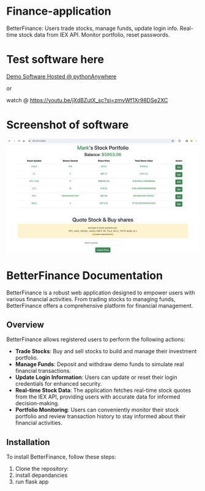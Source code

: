 # Finance-application
 BetterFinance: Users trade stocks, manage funds, update login info. Real-time stock data from IEX API. Monitor portfolio, reset passwords.
 
 
 # Test software here

 [Demo Software Hosted @ pythonAnywhere](https://mkhmik004.pythonanywhere.com/)

 or 

 watch @ https://youtu.be/jXdBZutX_sc?si=zmvWf1Xr98DSe2XC

# Screenshot of software

![BetterFinance](BF.png)


# BetterFinance Documentation

BetterFinance is a robust web application designed to empower users with various financial activities. From trading stocks to managing funds, BetterFinance offers a comprehensive platform for financial management.

## Overview

BetterFinance allows registered users to perform the following actions:

- **Trade Stocks**: Buy and sell stocks to build and manage their investment portfolio.
- **Manage Funds**: Deposit and withdraw demo funds to simulate real financial transactions.
- **Update Login Information**: Users can update or reset their login credentials for enhanced security.
- **Real-time Stock Data**: The application fetches real-time stock quotes from the IEX API, providing users with accurate data for informed decision-making.
- **Portfolio Monitoring**: Users can conveniently monitor their stock portfolio and review transaction history to stay informed about their financial activities.

## Installation

To install BetterFinance, follow these steps:

1. Clone the repository:
2. install depandancies
3. run flask app
